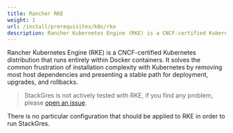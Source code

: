 ```yaml
---
title: Rancher RKE
weight: 1
url: /install/prerequisites/k8s/rke
description: Rancher Kubernetes Engine (RKE) is a CNCF-certified Kubernetes distribution that runs entirely within Docker containers.
---
```


Rancher Kubernetes Engine (RKE) is a CNCF-certified Kubernetes distribution that runs entirely within Docker containers. It solves the common frustration of installation complexity with Kubernetes by removing most host dependencies and presenting a stable path for deployment, upgrades, and rollbacks.

> StackGres is not actively tested with RKE, if you find any problem, please [open an issue](https://gitlab.com/ongresinc/stackgres/-/issues/new).

There is no particular configuration that should be applied to RKE in order to run StackGres.
